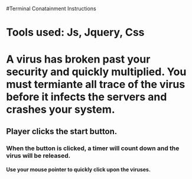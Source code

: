 #Terminal Conatainment Instructions

# Tools used: Js, Jquery, Css
# [](file:///Users/camcodes/wdi/project1/loadingpage.html)

# A virus has broken past your security and quickly multiplied. You must termiante all trace of the virus before it infects the servers and crashes your system.

## Player clicks the start button.

### When the button is clicked, a timer will count down and the virus will be released.

#### Use your mouse pointer to quickly click upon the viruses.


